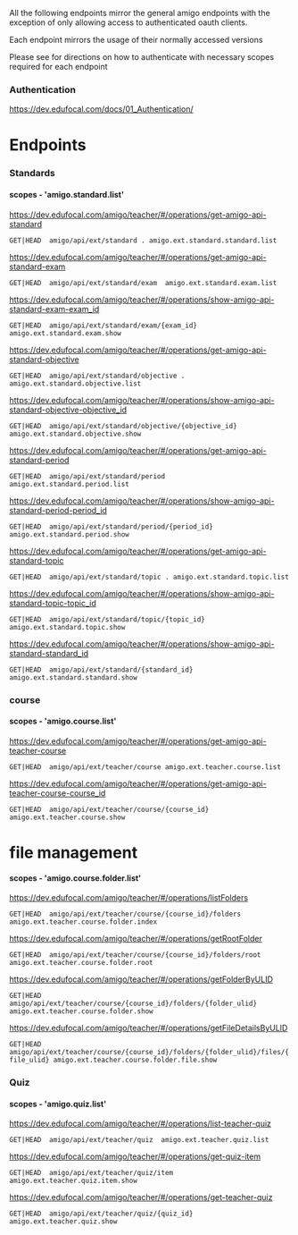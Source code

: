 All the following endpoints mirror the general amigo endpoints with the exception of
only allowing access to authenticated oauth clients.

Each endpoint mirrors the usage of their normally accessed versions

Please see for directions on how to authenticate with necessary scopes required for each endpoint

### Authentication

https://dev.edufocal.com/docs/01_Authentication/

# Endpoints

### Standards

#### scopes - 'amigo.standard.list'

https://dev.edufocal.com/amigo/teacher/#/operations/get-amigo-api-standard

`GET|HEAD  amigo/api/ext/standard . amigo.ext.standard.standard.list`

https://dev.edufocal.com/amigo/teacher/#/operations/get-amigo-api-standard-exam

`GET|HEAD  amigo/api/ext/standard/exam  amigo.ext.standard.exam.list`

https://dev.edufocal.com/amigo/teacher/#/operations/show-amigo-api-standard-exam-exam_id

`GET|HEAD  amigo/api/ext/standard/exam/{exam_id} amigo.ext.standard.exam.show`

https://dev.edufocal.com/amigo/teacher/#/operations/get-amigo-api-standard-objective

`GET|HEAD  amigo/api/ext/standard/objective . amigo.ext.standard.objective.list`

https://dev.edufocal.com/amigo/teacher/#/operations/show-amigo-api-standard-objective-objective_id

`GET|HEAD  amigo/api/ext/standard/objective/{objective_id} amigo.ext.standard.objective.show`

https://dev.edufocal.com/amigo/teacher/#/operations/get-amigo-api-standard-period

`GET|HEAD  amigo/api/ext/standard/period  amigo.ext.standard.period.list`

https://dev.edufocal.com/amigo/teacher/#/operations/show-amigo-api-standard-period-period_id

`GET|HEAD  amigo/api/ext/standard/period/{period_id} amigo.ext.standard.period.show`

https://dev.edufocal.com/amigo/teacher/#/operations/get-amigo-api-standard-topic

`GET|HEAD  amigo/api/ext/standard/topic . amigo.ext.standard.topic.list`

https://dev.edufocal.com/amigo/teacher/#/operations/show-amigo-api-standard-topic-topic_id

`GET|HEAD  amigo/api/ext/standard/topic/{topic_id} amigo.ext.standard.topic.show`

https://dev.edufocal.com/amigo/teacher/#/operations/show-amigo-api-standard-standard_id

`GET|HEAD  amigo/api/ext/standard/{standard_id} amigo.ext.standard.standard.show`

### course

#### scopes - 'amigo.course.list'

https://dev.edufocal.com/amigo/teacher/#/operations/get-amigo-api-teacher-course

`GET|HEAD  amigo/api/ext/teacher/course amigo.ext.teacher.course.list`

https://dev.edufocal.com/amigo/teacher/#/operations/get-amigo-api-teacher-course-course_id

`GET|HEAD  amigo/api/ext/teacher/course/{course_id} amigo.ext.teacher.course.show`

# file management

#### scopes - 'amigo.course.folder.list'

https://dev.edufocal.com/amigo/teacher/#/operations/listFolders

`GET|HEAD  amigo/api/ext/teacher/course/{course_id}/folders  amigo.ext.teacher.course.folder.index`

https://dev.edufocal.com/amigo/teacher/#/operations/getRootFolder

`GET|HEAD  amigo/api/ext/teacher/course/{course_id}/folders/root amigo.ext.teacher.course.folder.root`

https://dev.edufocal.com/amigo/teacher/#/operations/getFolderByULID

`GET|HEAD  amigo/api/ext/teacher/course/{course_id}/folders/{folder_ulid} amigo.ext.teacher.course.folder.show`

https://dev.edufocal.com/amigo/teacher/#/operations/getFileDetailsByULID

`GET|HEAD  amigo/api/ext/teacher/course/{course_id}/folders/{folder_ulid}/files/{file_ulid} amigo.ext.teacher.course.folder.file.show`

### Quiz

#### scopes - 'amigo.quiz.list'

https://dev.edufocal.com/amigo/teacher/#/operations/list-teacher-quiz

`GET|HEAD  amigo/api/ext/teacher/quiz  amigo.ext.teacher.quiz.list`

https://dev.edufocal.com/amigo/teacher/#/operations/get-quiz-item

`GET|HEAD  amigo/api/ext/teacher/quiz/item  amigo.ext.teacher.quiz.item.show`

https://dev.edufocal.com/amigo/teacher/#/operations/get-teacher-quiz

`GET|HEAD  amigo/api/ext/teacher/quiz/{quiz_id} amigo.ext.teacher.quiz.show`

